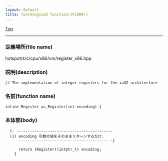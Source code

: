 ```yaml
---
layout: default
title: (unrecognied function)(FIXME!)
---
```

[Top](../index.html)

--- 
### 定義場所(file name)
hotspot/src/cpu/x86/vm/register_x86.hpp
### 説明(description)

```
// The implementation of integer registers for the ia32 architecture
```

### 名前(function name)
```
inline Register as_Register(int encoding) {
```

### 本体部(body)
```
  {- -------------------------------------------
  (1) encoding 引数の値をそのままリターンするだけ.
      ---------------------------------------- -}

	  return (Register)(intptr_t) encoding;
	}
	
```


